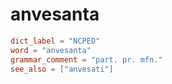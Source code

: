 # anvesanta

``` toml
dict_label = "NCPED"
word = "anvesanta"
grammar_comment = "part. pr. mfn."
see_also = ["anvesati"]
```


